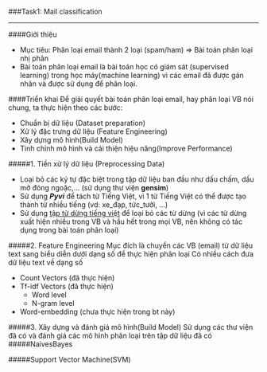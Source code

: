 ###Task1: Mail classification
____
####Giới thiệu
<ul>
<li>Mục tiêu: Phân loại email thành 2 loại (spam/ham) => Bài toán phân loại nhị phân</li>
<li>Bài toán phân loại email là bài toán học có giám sát (supervised learning) trong học máy(machine learning) vì các email đã được gán nhãn và được sử dụng để phân loại.</li>
</ul>

####Triển khai
Để giải quyết bài toán phân loại email, hay phân loại VB nói chung, ta thực hiện theo các bước:

- Chuẩn bị dữ liệu (Dataset preparation)
- Xử lý đặc trưng dữ liệu (Feature Engineering)
- Xây dựng mô hình(Build Model)
- Tinh chỉnh mô hình và cải thiện hiệu năng(Improve Performance)


#####1. Tiền xử lý dữ liệu (Preprocessing Data)

+ Loại bỏ các ký tự đặc biệt trong tập dữ liệu ban đầu như dấu chấm, dấu mở đóng ngoặc,... (sử dụng thư viện **gensim**)
+ Sử dụng ***Pyvi*** để tách từ Tiếng Việt, vì 1 từ Tiếng Việt có thể được tạo thành từ nhiều tiếng (vd: xe_đạp, tức_tưởi, ...)
+ Sử dụng [tập từ dừng tiếng việt](https://github.com/stopwords/vietnamese-stopwords/blob/master/vietnamese-stopwords.txt) để loại bỏ các từ dừng (vì các từ dừng xuất hiện nhiều trong VB và hầu hết trong mọi VB, nên không có tác dụng trong bài toán phân loại)

#####2. Feature Engineering
Mục đích là chuyển các VB (email) từ dữ liệu text sang biểu diễn dưới dạng số để thực hiện phân loại
Có nhiều cách đưa dữ liệu text về dạng số
+ Count Vectors (đã thực hiện)
+ Tf-idf Vectors (đã thực hiện)
    + Word level
    + N-gram level
 + Word-embedding (chưa thực hiện trong bt này)

#####3. Xây dựng và đánh giá mô hình(Build Model)
Sử dụng các thư viện đã có và đánh giá các mô hình phân loại trên tập dữ liệu đã có
#####NaivesBayes

#####Support Vector Machine(SVM)